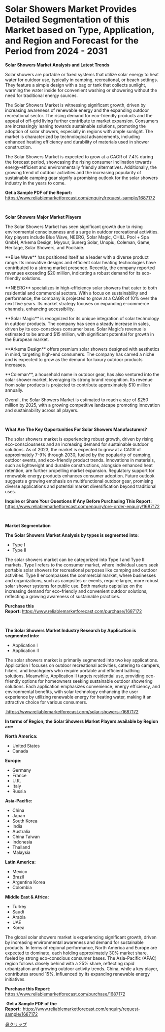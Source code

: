 <p><h1>Solar Showers Market Provides Detailed Segmentation of this Market based on Type, Application, and Region and Forecast for the Period from 2024 - 2031</h1></p><p><strong>Solar Showers Market Analysis and Latest Trends</strong></p>
<p><p>Solar showers are portable or fixed systems that utilize solar energy to heat water for outdoor use, typically in camping, recreational, or beach settings. They feature a simple design with a bag or tank that collects sunlight, warming the water inside for convenient washing or showering without the need for traditional energy sources.</p><p>The Solar Showers Market is witnessing significant growth, driven by increasing awareness of renewable energy and the expanding outdoor recreational sector. The rising demand for eco-friendly products and the appeal of off-grid living further contribute to market expansion. Consumers are increasingly leaning towards sustainable solutions, promoting the adoption of solar showers, especially in regions with ample sunlight. The market is characterized by technological advancements, including enhanced heating efficiency and durability of materials used in shower construction.</p><p>The Solar Showers Market is expected to grow at a CAGR of 7.4% during the forecast period, showcasing the rising consumer inclination towards energy-efficient and environmentally friendly alternatives. Additionally, the growing trend of outdoor activities and the increasing popularity of sustainable camping gear signify a promising outlook for the solar showers industry in the years to come.</p></p>
<p><strong>Get a Sample PDF of the Report:&nbsp;</strong> <a href="https://www.reliablemarketforecast.com/enquiry/request-sample/1687172?utm_campaign=1105&utm_medium=2&utm_source=Github&utm_content=ia&utm_term=31122024&utm_id=solar-showers">https://www.reliablemarketforecast.com/enquiry/request-sample/1687172</a></p>
<p>&nbsp;</p>
<p><strong>Solar Showers Major Market Players</strong></p>
<p><p>The Solar Showers Market has seen significant growth due to rising environmental consciousness and a surge in outdoor recreational activities. Key players include Blue Wave, NEERG, Solar Magic, CHILL Pool + Spa GmbH, Arkema Design, Myyour, Sunerg Solar, Unopiu, Coleman, Game, Heritage, Solar Showers, and Poolside.</p><p>**Blue Wave** has positioned itself as a leader with a diverse product range. Its innovative designs and efficient solar heating technologies have contributed to a strong market presence. Recently, the company reported revenues exceeding $20 million, indicating a robust demand for its eco-friendly solutions.</p><p>**NEERG** specializes in high-efficiency solar showers that cater to both residential and commercial sectors. With a focus on sustainability and performance, the company is projected to grow at a CAGR of 10% over the next five years. Its market strategy focuses on expanding e-commerce channels, enhancing accessibility.</p><p>**Solar Magic** is recognized for its unique integration of solar technology in outdoor products. The company has seen a steady increase in sales, driven by its eco-conscious consumer base. Solar Magic’s revenue is estimated to be around $15 million, with significant potential for growth in the European market.</p><p>**Arkema Design** offers premium solar showers designed with aesthetics in mind, targeting high-end consumers. The company has carved a niche and is expected to grow as the demand for luxury outdoor products increases.</p><p>**Coleman**, a household name in outdoor gear, has also ventured into the solar shower market, leveraging its strong brand recognition. Its revenue from solar products is projected to contribute approximately $10 million annually.</p><p>Overall, the Solar Showers Market is estimated to reach a size of $250 million by 2025, with a growing competitive landscape promoting innovation and sustainability across all players.</p></p>
<p>&nbsp;</p>
<p><strong>What Are The Key Opportunities For Solar Showers Manufacturers?</strong></p>
<p><p>The solar showers market is experiencing robust growth, driven by rising eco-consciousness and an increasing demand for sustainable outdoor solutions. As of 2023, the market is expected to grow at a CAGR of approximately 7-9% through 2030, fueled by the popularity of camping, outdoor events, and eco-friendly product trends. Innovations in materials, such as lightweight and durable constructions, alongside enhanced heat retention, are further propelling market expansion. Regulatory support for renewable energy products enhances consumer adoption. Future outlook suggests a growing emphasis on multifunctional outdoor gear, promising diverse applications and potential market diversification beyond traditional uses.</p></p>
<p><strong>Inquire or Share Your Questions If Any Before Purchasing This Report:</strong> <a href="https://www.reliablemarketforecast.com/enquiry/pre-order-enquiry/1687172?utm_campaign=1105&utm_medium=2&utm_source=Github&utm_content=ia&utm_term=31122024&utm_id=solar-showers">https://www.reliablemarketforecast.com/enquiry/pre-order-enquiry/1687172</a></p>
<p>&nbsp;</p>
<p><strong>Market Segmentation</strong></p>
<p><strong>The Solar Showers Market Analysis by types is segmented into:</strong></p>
<p><ul><li>Type I</li><li>Type II</li></ul></p>
<p><p>The solar showers market can be categorized into Type I and Type II markets. Type I refers to the consumer market, where individual users seek portable solar showers for recreational purposes like camping and outdoor activities. Type II encompasses the commercial market, where businesses and organizations, such as campsites or events, require larger, more robust solar shower systems for public use. Both markets capitalize on the increasing demand for eco-friendly and convenient outdoor solutions, reflecting a growing awareness of sustainable practices.</p></p>
<p><strong>Purchase this Report:&nbsp;</strong><a href="https://www.reliablemarketforecast.com/purchase/1687172?utm_campaign=1105&utm_medium=2&utm_source=Github&utm_content=ia&utm_term=31122024&utm_id=solar-showers">https://www.reliablemarketforecast.com/purchase/1687172</a></p>
<p>&nbsp;</p>
<p><strong>The Solar Showers Market Industry Research by Application is segmented into:</strong></p>
<p><ul><li>Application I</li><li>Application II</li></ul></p>
<p><p>The solar showers market is primarily segmented into two key applications. Application I focuses on outdoor recreational activities, catering to campers, hikers, and beachgoers who require portable and efficient bathing solutions. Meanwhile, Application II targets residential use, providing eco-friendly options for homeowners seeking sustainable outdoor showering solutions. Each application emphasizes convenience, energy efficiency, and environmental benefits, with solar technology enhancing the user experience by utilizing renewable energy for heating water, making it an attractive choice for various consumers.</p></p>
<p><a href="https://www.reliablemarketforecast.com/solar-showers-r1687172?utm_campaign=1105&utm_medium=2&utm_source=Github&utm_content=ia&utm_term=31122024&utm_id=solar-showers">&nbsp;https://www.reliablemarketforecast.com/solar-showers-r1687172</a></p>
<p><strong>In terms of Region, the Solar Showers Market Players available by Region are:</strong></p>
<p>
    <p> <strong> North America: </strong>
        <ul>
            <li>United States</li>
            <li>Canada</li>
        </ul>
        </p> 
    <p> <strong> Europe: </strong>
        <ul>
            <li>Germany</li>
            <li>France</li>
            <li>U.K.</li>
            <li>Italy</li>
            <li>Russia</li>
        </ul>
        </p> 
    <p> <strong> Asia-Pacific: </strong>
        <ul>
            <li>China</li>
            <li>Japan</li>
            <li>South Korea</li>
            <li>India</li>
            <li>Australia</li>
            <li>China Taiwan</li>
            <li>Indonesia</li>
            <li>Thailand</li>
            <li>Malaysia</li>
        </ul>
        </p> 
    <p> <strong> Latin America: </strong>
        <ul>
            <li>Mexico</li>
            <li>Brazil</li>
            <li>Argentina Korea</li>
            <li>Colombia</li>
        </ul>
        </p> 
    <p> <strong> Middle East & Africa: </strong>
        <ul>
            <li>Turkey</li>
            <li>Saudi</li>
            <li>Arabia</li>
            <li>UAE</li>
            <li>Korea</li>
        </ul>
    </p>
    </p>
<p><p>The global solar showers market is experiencing significant growth, driven by increasing environmental awareness and demand for sustainable products. In terms of regional performance, North America and Europe are expected to dominate, each holding approximately 30% market share, fueled by strong eco-conscious consumer bases. The Asia-Pacific (APAC) region follows closely behind with a 25% share, reflecting rapid urbanization and growing outdoor activity trends. China, while a key player, contributes around 15%, influenced by its expanding renewable energy initiatives.</p></p>
<p><strong>Purchase this Report: </strong><a href="https://www.reliablemarketforecast.com/purchase/1687172?utm_campaign=1105&utm_medium=2&utm_source=Github&utm_content=ia&utm_term=31122024&utm_id=solar-showers">https://www.reliablemarketforecast.com/purchase/1687172</a></p>
<p>&nbsp;<strong>Get a Sample PDF of the Report:&nbsp;&nbsp;</strong><a href="https://www.reliablemarketforecast.com/enquiry/request-sample/1687172?utm_campaign=1105&utm_medium=2&utm_source=Github&utm_content=ia&utm_term=31122024&utm_id=solar-showers">https://www.reliablemarketforecast.com/enquiry/request-sample/1687172</a></p>
<p><strong></strong></p>
<p><p><a href="https://github.com/lababdou/Market-Research-Report-List-6/blob/main/759897629272.md?utm_campaign=1105&utm_medium=2&utm_source=Github&utm_content=ia&utm_term=31122024&utm_id=solar-showers">鼻クリップ</a></p></p>
